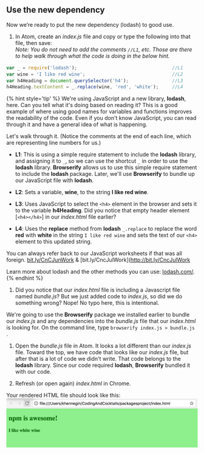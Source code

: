 ## Use the new dependency

Now we’re ready to put the new dependency (lodash) to good use.

1. In Atom, create an _index.js_ file and copy or type the following into that file, then save:  
_Note: You do not need to add the comments `//L1`, etc. Those are there to help walk through what the code is doing in the below hint._

  ```javascript
  var _ = require('lodash');                                   //L1
  var wine = 'I like red wine';                                //L2
  var h4Heading = document.querySelector('h4');                //L3
  h4Heading.textContent = _.replace(wine, 'red', 'white');     //L4
  ```

  {% hint style='tip' %}
We're using JavaScript and a new library, **lodash**, here. Can you tell what it's doing based on reading it? This is a good example of where using good names for variables and functions improves the readability of the code. Even if you don't know JavaScript, you can read through it and have a general idea of what is happening.

Let's walk through it. (Notice the comments at the end of each line, which are representing line numbers for us.)

* **L1**: This is using a simple require statement to include the **lodash** library, and assigning it to `_`, so we can use the shortcut `_` in order to use the **lodash** library. **Browserify** allows us to use this simple require statement to include the **lodash** package. Later, we'll use **Browserify** to bundle up our JavaScript file with **lodash**.

* **L2**: Sets a variable, **wine**, to the string **I like red wine**.

* **L3**: Uses JavaScript to select the `<h4>` element in the browser and sets it to the variable **h4Heading**. Did you notice that empty header element [`<h4></h4>`] in our _index.html_ file earlier?

* **L4**: Uses the **replace** method from **lodash** `_.replace` to replace the word **red** with **white** in the string `I like red wine` and sets the text of our `<h4>` element to this updated string.


You can always refer back to our JavaScript worksheets if that was all foreign.
[bit.ly/CnCJunWork](http://bit.ly/CnCJunWork) & [bit.ly/CncJulWork](http://bit.ly/CncJulWork

Learn more about lodash and the other methods you can use: [lodash.com/](https://lodash.com/).
  {% endhint %}

1. Did you notice that our _index.html_ file is including a Javascript file named _bundle.js_? But we just added code to _index.js_, so did we do something wrong? Nope! No typo here, this is intentional.  

  We're going to use the **Browserify** package we installed earlier to bundle our _index.js_ and any dependencies into the _bundle.js_ file that our _index.html_ is looking for. On the command line, type `browserify index.js > bundle.js` <i class="fa fa-share fa-rotate-180"></i>.

1. Open the _bundle.js_ file in Atom. It looks a lot different than our _index.js_ file. Toward the top, we have code that looks like our _index.js_ file, but after that is a lot of code we didn't write. That code belongs to the **lodash** library. Since our code required **lodash**, **Browserify** bundled it with our code.

1. Refresh (or open again) _index.html_ in Chrome.

Your rendered HTML file should look like this:
![](../images/index-with-lodash.png)
